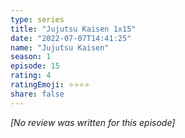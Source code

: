 ```yaml
---
type: series
title: "Jujutsu Kaisen 1x15"
date: "2022-07-07T14:41:25"
name: "Jujutsu Kaisen"
season: 1
episode: 15
rating: 4
ratingEmoji: ⭐️⭐️⭐️⭐️
share: false
---
```


*[No review was written for this episode]*
